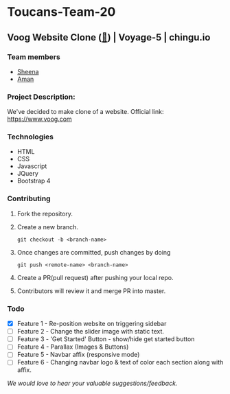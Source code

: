# Toucans-Team-20 
Voog Website Clone ([:link:](https://chingu-voyage5.github.io/Toucans-Team-20)) | Voyage-5 | chingu.io
---
### Team members
- [Sheena](https://github.com/sheenapercy)
- [Aman](https://github.com/adsingh14)

### Project Description:
We've decided to make clone of a website.
Official link: https://www.voog.com

### Technologies
- HTML
- CSS
- Javascript
- JQuery
- Bootstrap 4

### Contributing
1. Fork the repository.
2. Create a new branch.

    `git checkout -b <branch-name>`

3. Once changes are committed, push changes by doing 
    
    `git push <remote-name> <branch-name>`

4. Create a PR(pull request) after pushing your local repo.
5. Contributors will review it and merge PR into master.

### Todo

- [x] Feature 1 - Re-position website on triggering sidebar
- [ ] Feature 2 - Change the slider image with static text.
- [ ] Feature 3 - 'Get Started' Button - show/hide get started button 
- [ ] Feature 4 - Parallax (Images & Buttons) 
- [ ] Feature 5 - Navbar affix (responsive mode)
- [ ] Feature 6 - Changing navbar logo & text of color each section along with affix.

_We would love to hear your valuable suggestions/feedback._
